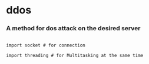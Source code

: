 # ddos
### A method for dos attack on the desired server

```

import socket # for connection

import threading # for Multitasking at the same time

```

